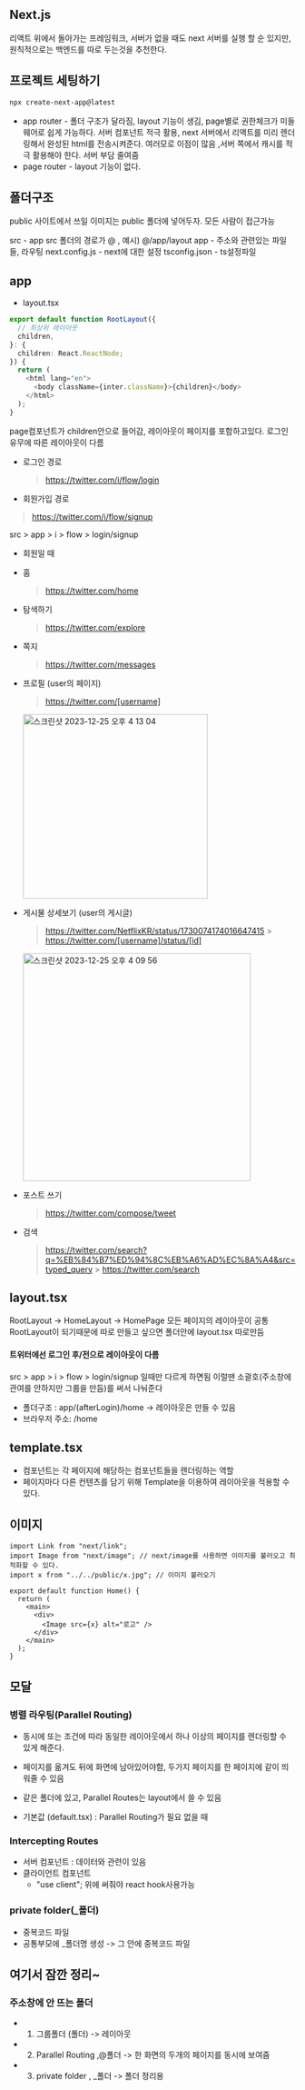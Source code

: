 ## Next.js

리액트 위에서 돌아가는 프레임워크, 서버가 없을 때도 next 서버를 실행 할 순 있지만,
원칙적으로는 백엔드를 따로 두는것을 추천한다.

## 프로젝트 세팅하기

```bash
npx create-next-app@latest
```

- app router - 폴더 구조가 달라짐, layout 기능이 생김, page별로 권한체크가 미들웨어로 쉽게 가능하다. 서버 컴포넌트 적극 활용, next 서버에서 리액트를 미리 렌더링해서 완성된
  html를 전송시켜준다. 여러모로 이점이 많음 ,서버 쪽에서 캐시를 적극 활용해야 한다. 서버 부담 줄여줌
- page router - layout 기능이 없다.

## 폴더구조

public
사이트에서 쓰일 이미지는 public 폴더에 넣어두자.
모든 사람이 접근가능

src - app
src 폴더의 경로가 @ , 예시) @/app/layout
app - 주소와 관련있는 파일들, 라우팅
next.config.js - next에 대한 설정
tsconfig.json - ts설정파일

## app

- layout.tsx

```ts
export default function RootLayout({
  // 최상위 레이아웃
  children,
}: {
  children: React.ReactNode;
}) {
  return (
    <html lang="en">
      <body className={inter.className}>{children}</body>
    </html>
  );
}
```

page컴포넌트가 children안으로 들어감, 레이아웃이 페이지를 포함하고있다.
로그인 유무에 따른 레이아웃이 다름

- 로그인 경로

  > https://twitter.com/i/flow/login

- 회원가입 경로

> https://twitter.com/i/flow/signup

src > app > i > flow > login/signup

- 회원일 때
- 홈
  > https://twitter.com/home
- 탐색하기
  > https://twitter.com/explore
- 쪽지

  > https://twitter.com/messages

- 프로필 (user의 페이지)

  > https://twitter.com/[username]

  <img width="325" alt="스크린샷 2023-12-25 오후 4 13 04" src="https://github.com/cocorig/Next.js/assets/95855640/8ae96268-1579-43d0-9fc8-b8d741c74206">

- 게시물 상세보기 (user의 게시글)

  > https://twitter.com/NetflixKR/status/1730074174016647415 > https://twitter.com/[username]/status/[id]

  <img width="401" alt="스크린샷 2023-12-25 오후 4 09 56" src="https://github.com/cocorig/Next.js/assets/95855640/52bb07a9-2dee-4e4a-b98b-563299d87fb9">

- 포스트 쓰기

  > https://twitter.com/compose/tweet

- 검색
  > https://twitter.com/search?q=%EB%84%B7%ED%94%8C%EB%A6%AD%EC%8A%A4&src=typed_query > https://twitter.com/search

## layout.tsx

RootLayout -> HomeLayout -> HomePage
모든 페이지의 레이아웃이 공통 RootLayout이 되기때문에 따로 만들고 싶으면 폴더안에 layout.tsx 따로만듬

#### 트위터에선 로그인 후/전으로 레이아웃이 다름

src > app > i > flow > login/signup 일때만 다르게 하면됨
이럴땐 소괄호(주소창에 관여를 안하지만 그룹을 만듬)를 써서 나눠준다

- 폴더구조 : app/(afterLogin)/home -> 레이아웃은 만들 수 있음
- 브라우저 주소: /home

## template.tsx

- 컴포넌트는 각 페이지에 해당하는 컴포넌트들을 렌더링하는 역할
- 페이지마다 다른 컨텐츠를 담기 위해 Template을 이용하여 레이아웃을 적용할 수 있다.

## 이미지

```tsx
import Link from "next/link";
import Image from "next/image"; // next/image를 사용하면 이미지를 불러오고 최적화할 수 있다.
import x from "../../public/x.jpg"; // 이미지 불러오기

export default function Home() {
  return (
    <main>
      <div>
        <Image src={x} alt="로고" />
      </div>
    </main>
  );
}
```

## 모달

### 병렬 라우팅(Parallel Routing)

- 동시에 또는 조건에 따라 동일한 레이아웃에서 하나 이상의 페이지를 렌더링할 수 있게 해준다.
- 페이지를 옮겨도 뒤에 화면에 남아있어야함, 두가지 페이지를 한 페이지에 같이 띄워줄 수 있음
- 같은 폴더에 있고, Parallel Routes는 layout에서 쓸 수 있음

- 기본값 (default.tsx) : Parallel Routing가 필요 없을 때

### Intercepting Routes

- 서버 컴포넌트 : 데이터와 관련이 있음
- 클라이언트 컴포넌트
  - "use client"; 위에 써줘야 react hook사용가능

### private folder(\_폴더)

- 중복코드 파일
- 공통부모에 \_폴더명 생성 -> 그 안에 중복코드 파일

## 여기서 잠깐 정리~

### 주소창에 안 뜨는 폴더

- 1.  그룹폴더 (폴더) -> 레이아웃
- 2.  Parallel Routing ,@폴더 -> 한 화면의 두개의 페이지를 동시에 보여줌
- 3.  private folder , \_폴더 -> 폴더 정리용
